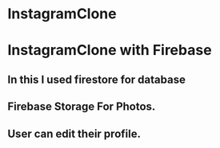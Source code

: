 # InstagramClone

# InstagramClone with Firebase

## In this I used firestore for database 

## Firebase Storage For Photos.

## User can edit their profile.



